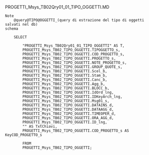 PROGETTI_Msys_TB02Qry01_01_TIPO_OGGETTI.MD

	Note
		@query@TIPO@OGGETTI_(query di estrazione del tipo di oggetti salvati nel db)
	schema

		SELECT 

			"PROGETTI_Msys_TB02Qry01_01_TIPO_OGGETTI" AS T, 
			PROGETTI_Msys_TB02_TIPO_OGGETTI.TIPOGGETTO_s, 
			PROGETTI_Msys_TB02_TIPO_OGGETTI.COD_PROGETTO_s, 
			PROGETTI_Msys_TB02_TIPO_OGGETTI.PROGETTO_s, 
			PROGETTI_Msys_TB02_TIPO_OGGETTI.NOTE_PROGETTO_s, 
			PROGETTI_Msys_TB02_TIPO_OGGETTI.GROUP_QUOTE_s, 
			PROGETTI_Msys_TB02_TIPO_OGGETTI.Scel_b, 
			PROGETTI_Msys_TB02_TIPO_OGGETTI.Stam_b, 
			PROGETTI_Msys_TB02_TIPO_OGGETTI.Canc_b,
			PROGETTI_Msys_TB02_TIPO_OGGETTI.Agg_b, 
			PROGETTI_Msys_TB02_TIPO_OGGETTI.BLOCC_b, 
			PROGETTI_Msys_TB02_TIPO_OGGETTI.IdOrd_lng, 
			PROGETTI_Msys_TB02_TIPO_OGGETTI.IDKeyArch_lng, 
			PROGETTI_Msys_TB02_TIPO_OGGETTI.Msg01_s, 
			PROGETTI_Msys_TB02_TIPO_OGGETTI.DATAINS_d, 
			PROGETTI_Msys_TB02_TIPO_OGGETTI.DATAAGG_d, 
			PROGETTI_Msys_TB02_TIPO_OGGETTI.TIMEOPER_d, 
			PROGETTI_Msys_TB02_TIPO_OGGETTI.ORA_AGG_d, 
			PROGETTI_Msys_TB02_TIPO_OGGETTI.ID_lng, 
			"" AS TxtChiavi, 
			PROGETTI_Msys_TB02_TIPO_OGGETTI.COD_PROGETTO_s AS KeyCOD_PROGETTO_s
			
			FROM 
			PROGETTI_Msys_TB02_TIPO_OGGETTI;
